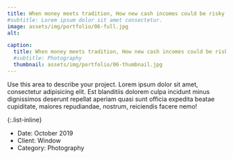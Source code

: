 ```yaml
---
title: When money meets tradition, How new cash incomes could be risky for a vulnerable ecosystem
#subtitle: Lorem ipsum dolor sit amet consectetur.
image: assets/img/portfolio/06-full.jpg
alt: 

caption:
  title: When money meets tradition, How new cash incomes could be risky for a vulnerable ecosystem
  #subtitle: Photography
  thumbnail: assets/img/portfolio/06-thumbnail.jpg
---
```

Use this area to describe your project. Lorem ipsum dolor sit amet, consectetur adipisicing elit. Est blanditiis dolorem culpa incidunt minus dignissimos deserunt repellat aperiam quasi sunt officia expedita beatae cupiditate, maiores repudiandae, nostrum, reiciendis facere nemo!

{:.list-inline}
- Date: October 2019
- Client: Window
- Category: Photography


